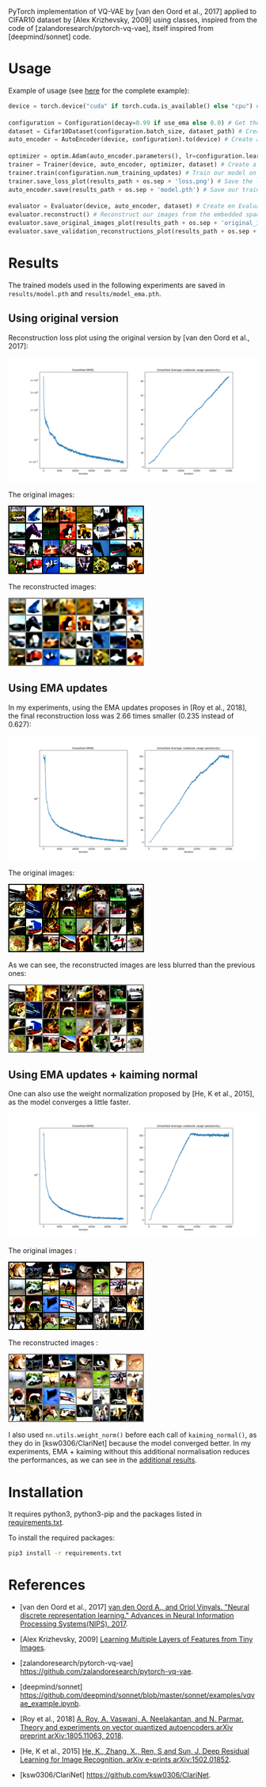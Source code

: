 PyTorch implementation of VQ-VAE by [van den Oord et al., 2017] applied to CIFAR10 dataset by [Alex Krizhevsky, 2009] using classes, inspired from the code of [zalandoresearch/pytorch-vq-vae], itself inspired from [deepmind/sonnet] code.

# Usage

Example of usage (see [here](src/main.py) for the complete example):
```py
device = torch.device("cuda" if torch.cuda.is_available() else "cpu") # Use GPU if cuda is available

configuration = Configuration(decay=0.99 if use_ema else 0.0) # Get the dataset and model hyperparameters
dataset = Cifar10Dataset(configuration.batch_size, dataset_path) # Create an instance of CIFAR10 dataset
auto_encoder = AutoEncoder(device, configuration).to(device) # Create an AutoEncoder model using our GPU device

optimizer = optim.Adam(auto_encoder.parameters(), lr=configuration.learning_rate, amsgrad=True) # Create an Adam optimizer instance
trainer = Trainer(device, auto_encoder, optimizer, dataset) # Create a trainer instance
trainer.train(configuration.num_training_updates) # Train our model on the CIFAR10 dataset
trainer.save_loss_plot(results_path + os.sep + 'loss.png') # Save the loss plot
auto_encoder.save(results_path + os.sep + 'model.pth') # Save our trained model

evaluator = Evaluator(device, auto_encoder, dataset) # Create en Evaluator instance to evaluate our trained model
evaluator.reconstruct() # Reconstruct our images from the embedded space
evaluator.save_original_images_plot(results_path + os.sep + 'original_images.png') # Save the original images for comparaison purpose
evaluator.save_validation_reconstructions_plot(results_path + os.sep + 'validation_images.png') # Reconstruct the decoded images and save them
```

# Results

The trained models used in the following experiments are saved in `results/model.pth` and `results/model_ema.pth`.

## Using original version

Reconstruction loss plot using the original version by [van den Oord et al., 2017]:

![alt text](results/loss.png)

The original images:

![alt text](results/original_images.png)

The reconstructed images:

![alt text](results/validation_images.png)

## Using EMA updates

In my experiments, using the EMA updates proposes in [Roy et al., 2018], the final reconstruction loss was 2.66 times smaller (0.235 instead of 0.627):

![alt text](results/loss_ema.png)

The original images:

![alt text](results/original_images_ema.png)

As we can see, the reconstructed images are less blurred than the previous ones:

![alt text](results/validation_images_ema.png)

## Using EMA updates + kaiming normal

One can also use the weight normalization proposed by [He, K et al., 2015], as the model converges a little faster.

![alt text](results/loss_ema_norm_he-et-al.png)

The original images :

![alt text](results/original_images_ema_norm_he-et-al.png)

The reconstructed images :

![alt text](results/validation_images_ema_norm_he-et-al.png)

I also used `nn.utils.weight_norm()` before each call of `kaiming_normal()`, as they do in [ksw0306/ClariNet] because the model converged better. In my experiments, EMA + kaiming without this additional normalisation reduces the performances, as we can see in the [additional results](results/loss_ema_he-et-al.png).

# Installation

It requires python3, python3-pip and the packages listed in [requirements.txt](requirements.txt).

To install the required packages:
```bash
pip3 install -r requirements.txt
```

# References

* [van den Oord et al., 2017] [van den Oord A., and Oriol Vinyals. "Neural discrete representation learning." Advances in Neural Information Processing Systems(NIPS). 2017](https://arxiv.org/abs/1711.00937).

* [Alex Krizhevsky, 2009] [Learning Multiple Layers of Features from Tiny Images](https://www.cs.toronto.edu/~kriz/learning-features-2009-TR.pdf).

* [zalandoresearch/pytorch-vq-vae] https://github.com/zalandoresearch/pytorch-vq-vae.

* [deepmind/sonnet] https://github.com/deepmind/sonnet/blob/master/sonnet/examples/vqvae_example.ipynb.

* [Roy et al., 2018] [A. Roy, A. Vaswani, A. Neelakantan, and N. Parmar. Theory and experiments on vector quantized autoencoders.arXiv preprint arXiv:1805.11063, 2018](https://arxiv.org/abs/1805.11063).

* [He, K et al., 2015] [He, K., Zhang, X., Ren, S and Sun, J. Deep Residual Learning for Image Recognition. arXiv e-prints arXiv:1502.01852](https://arxiv.org/abs/1512.03385).

* [ksw0306/ClariNet] https://github.com/ksw0306/ClariNet.